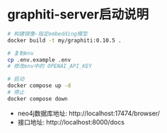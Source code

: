 # graphiti-server启动说明

```bash
# 构建镜像-指定embedding模型
docker build -t my/graphiti:0.10.5 .
```

```bash
# 复制env
cp .env.example .env
# 修改env中的 OPENAI_API_KEY

# 启动
docker compose up -d
# 停止
docker compose down
```

* neo4j数据库地址: http://localhost:17474/browser/
* 接口地址: http://localhost:8000/docs
